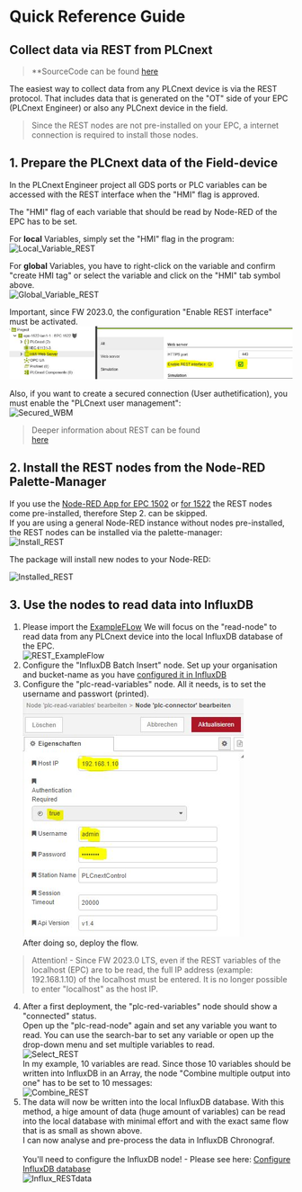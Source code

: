 # Quick Reference Guide<br>

## Collect data via REST from PLCnext

> **SourceCode can be found [here](/FW_2022/Code/Node-RED/REST_Demo_to_Influx.json)

The easiest way to collect data from any PLCnext device is via the REST protocol. 
That includes data that is generated on the "OT" side of your EPC (PLCnext Engineer) or also any PLCnext device in the field.

> Since the REST nodes are not pre-installed on your EPC, a internet connection is required to install those nodes.

## 1. Prepare the PLCnext data of the Field-device
In the PLCnext Engineer project all GDS ports or PLC variables can be accessed 
with the REST interface when the "HMI" flag is approved.

The "HMI" flag of each variable that should be read by Node-RED of the EPC has to be set.

For **local** Variables, simply set the "HMI" flag in the program: <br>
![Local_Variable_REST](/FW_2022/images/Local_HMI.JPG) <br>

For **global** Variables, you have to right-click on the variable and confirm "create HMI tag" or select the variable and click on the "HMI" tab symbol above. <br>
![Global_Variable_REST](/FW_2022/images/Global_HMI.JPG) <br>

Important, since FW 2023.0, the configuration "Enable REST interface" must be activated. <br>
![Enable_REST](/FW_2023/images/Enable_REST.JPG) <br>

Also, if you want to create a secured connection (User authetification), you must enable the "PLCnext user management": <br>
![Secured_WBM](/FW_2022/images/Secured_WBM.JPG) <br>


> Deeper information about REST can be found  <br>
 [here](https://www.plcnext.help/te/Service_Components/REST_data_interface/REST_data_interface_Introduction.htm) <br>


## 2. Install the REST nodes from the Node-RED Palette-Manager 
If you use the [Node-RED App for EPC 1502](https://www.plcnextstore.com/permalinks/apps/latest/60002172000676) or  [for 1522](https://www.plcnextstore.com/permalinks/apps/latest/60002172000678) the REST nodes come pre-installed, therefore Step 2. can be skipped.  <br>
If you are using a general Node-RED instance without nodes pre-installed, the REST nodes can be installed via the palette-manager: <BR>
![Install_REST](/FW_2022/images/Install_REST.gif) <br>

The package will install new nodes to your Node-RED: <br>

![Installed_REST](/FW_2022/images/REST_installed..JPG) <br>

## 3. Use the nodes to read data into InfluxDB
1. Please import the [ExampleFLow](/FW_2022/Node-RED/REST_Demo_to_Influx.json) 
 We will focus on the "read-node" to read data from any PLCnext device into the local InfluxDB database of the EPC. <br>
![REST_ExampleFlow](/FW_2022/images/REST_ExampleFlow.JPG) <br>
2. Configure the "InfluxDB Batch Insert" node. Set up your organisation and bucket-name as you have [configured it in InfluxDB](/FW_2022/Influx2/Influx_Configuration.md) <br>
3. Configure the "plc-read-variables" node. All it needs, is to set the username and passwort (printed). <br>
![Edit_Rest_Node](/FW_2023/images/Rest2023_Config.JPG) <br>
After doing so, deploy the flow. <br>

>Attention! - Since FW 2023.0 LTS, even if the REST variables of the localhost (EPC) are to be read, the full IP address (example: 192.168.1.10) of the localhost must be entered. It is no longer possible to enter "localhost" as the host IP.

4. After a first deployment, the "plc-red-variables" node should show a "connected" status. <br>
Open up the "plc-read-node" again and set any variable you want to read. You can use the search-bar to set any variable or open up the drop-down menu and set multiple variables to read. <br>
![Select_REST](/FW_2022//images/Select_REST.JPG) <br>
In my example, 10 variables are read. Since those 10 variables should be written into InfluxDB in an Array, the node "Combine multiple output into one" has to be set to 10 messages: <br>
![Combine_REST](/FW_2022//images/Combine_REST.JPG) <br>
5. The data will now be written into the local InfluxDB database.
With this method, a hige amount of data (huge amount of variables) can be read into the local database with minimal effort and with the exact same flow that is as small as shown above. <br>
I can now analyse and pre-process the data in InfluxDB Chronograf. <br> <br>
You'll need to configure the InfluxDB node! - Please see here: [Configure InfluxDB database](/FW_2023/InfluxDB/00_Install_InfluxDB.md) <br>
![Influx_RESTdata](/FW_2022//images/Influx_RESTdata.JPG) <br>